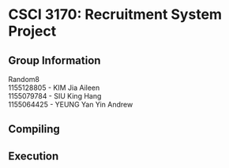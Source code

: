 # CSCI 3170: Recruitment System Project

## Group Information
Random8  
1155128805 - KIM Jia Aileen  
1155079784 - SIU King Hang  
1155064425 - YEUNG Yan Yin Andrew


## Compiling


## Execution
